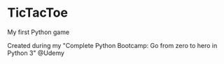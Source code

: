 # TicTacToe
My first Python game

Created during my "Complete Python Bootcamp: Go from zero to hero in Python 3" @Udemy

